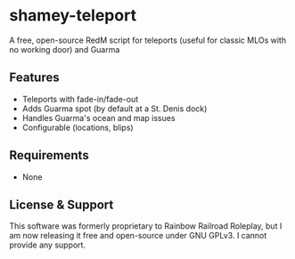 # shamey-teleport

A free, open-source RedM script for teleports (useful for classic MLOs with no working door) and Guarma

## Features
- Teleports with fade-in/fade-out
- Adds Guarma spot (by default at a St. Denis dock)
- Handles Guarma's ocean and map issues
- Configurable (locations, blips)

## Requirements
- None

## License & Support
This software was formerly proprietary to Rainbow Railroad Roleplay, but I am now releasing it free and open-source under GNU GPLv3. I cannot provide any support.